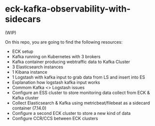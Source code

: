 # eck-kafka-observability-with-sidecars

(WIP)

On this repo, you are going to find the following resources:

- ECK setup
- Kafka running on Kubernetes with 3 brokers
- Kafka container producing webtraffic data to Kafka Cluster
- 3 Elasticsearch instances 
- 1 Kibana instance
- 1 Logstash with kafka input to grab data from LS and insert into ES
- Explanation how logstash kafka input works
- Commom Kafka <> Logstash issues
- Configure an ESS cluster to store monitoring data collect from ECK & Kafka cluster
- Collect Elasticsearch & Kafka using metricbeat/filebeat as a sidecard container (7.14.0)
- Configure a second ECK cluster to store a new kind of data
- Configure CCR/CCS between ECK clusters
